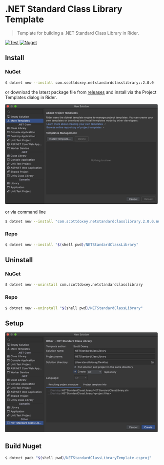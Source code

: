 # .NET Standard Class Library Template

> Template for building a .NET Standard Class Library in Rider.

[![Test](https://github.com/neogeek/NETStandardClassLibraryTemplate/actions/workflows/test.workflow.yml/badge.svg)](https://github.com/neogeek/NETStandardClassLibraryTemplate/actions/workflows/test.workflow.yml)
[![Nuget](https://img.shields.io/nuget/v/com.scottdoxey.netstandardclasslibrary)](https://www.nuget.org/packages/com.scottdoxey.netstandardclasslibrary/)

## Install

### NuGet

```bash
$ dotnet new --install com.scottdoxey.netstandardclasslibrary::2.0.0
```

or download the latest package file from [releases](https://github.com/neogeek/NETStandardClassLibraryTemplate/releases) and install via the Project Templates dialog in Rider.

<img src="Screenshots/install.png" width="500">

or via command line

```bash
$ dotnet new --install "com.scottdoxey.netstandardclasslibrary.2.0.0.nupkg"
```

### Repo

```bash
$ dotnet new --install "$(shell pwd)/NETStandardClassLibrary"
```

## Uninstall

### NuGet

```bash
$ dotnet new --uninstall com.scottdoxey.netstandardclasslibrary
```

### Repo

```bash
$ dotnet new --uninstall "$(shell pwd)/NETStandardClassLibrary"
```

## Setup

<img src="Screenshots/setup.png" width="500">

## Build Nuget

```bash
$ dotnet pack "$(shell pwd)/NETStandardClassLibraryTemplate.csproj"
```
